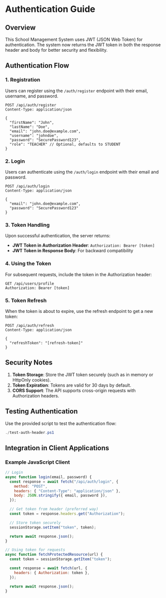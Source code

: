 # Authentication Guide

## Overview

This School Management System uses JWT (JSON Web Token) for authentication. The system now returns the JWT token in both the response header and body for better security and flexibility.

## Authentication Flow

### 1. Registration

Users can register using the `/auth/register` endpoint with their email, username, and password.

```
POST /api/auth/register
Content-Type: application/json

{
  "firstName": "John",
  "lastName": "Doe",
  "email": "john.doe@example.com",
  "username": "johndoe",
  "password": "SecurePassword123",
  "role": "TEACHER" // Optional, defaults to STUDENT
}
```

### 2. Login

Users can authenticate using the `/auth/login` endpoint with their email and password.

```
POST /api/auth/login
Content-Type: application/json

{
  "email": "john.doe@example.com",
  "password": "SecurePassword123"
}
```

### 3. Token Handling

Upon successful authentication, the server returns:

- **JWT Token in Authorization Header**: `Authorization: Bearer [token]`
- **JWT Token in Response Body**: For backward compatibility

### 4. Using the Token

For subsequent requests, include the token in the Authorization header:

```
GET /api/users/profile
Authorization: Bearer [token]
```

### 5. Token Refresh

When the token is about to expire, use the refresh endpoint to get a new token:

```
POST /api/auth/refresh
Content-Type: application/json

{
  "refreshToken": "[refresh-token]"
}
```

## Security Notes

1. **Token Storage**: Store the JWT token securely (such as in memory or HttpOnly cookies).
2. **Token Expiration**: Tokens are valid for 30 days by default.
3. **CORS Support**: The API supports cross-origin requests with Authorization headers.

## Testing Authentication

Use the provided script to test the authentication flow:

```powershell
./test-auth-header.ps1
```

## Integration in Client Applications

### Example JavaScript Client

```javascript
// Login
async function login(email, password) {
  const response = await fetch("/api/auth/login", {
    method: "POST",
    headers: { "Content-Type": "application/json" },
    body: JSON.stringify({ email, password }),
  });

  // Get token from header (preferred way)
  const token = response.headers.get("Authorization");

  // Store token securely
  sessionStorage.setItem("token", token);

  return await response.json();
}

// Using token for requests
async function fetchProtectedResource(url) {
  const token = sessionStorage.getItem("token");

  const response = await fetch(url, {
    headers: { Authorization: token },
  });

  return await response.json();
}
```

